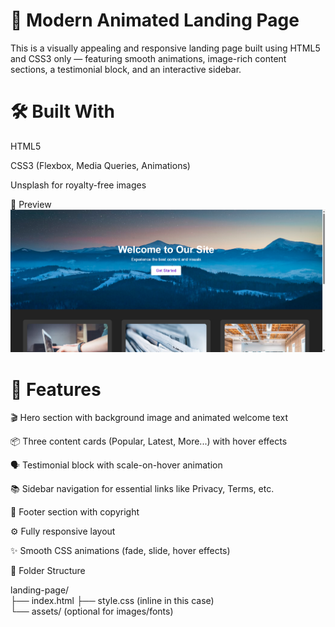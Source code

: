 # 🌟 Modern Animated Landing Page
This is a visually appealing and responsive landing page built using HTML5 and CSS3 only — featuring smooth animations, image-rich content sections, a testimonial block, and an interactive sidebar.

# 🛠️ Built With

HTML5

CSS3 (Flexbox, Media Queries, Animations)

Unsplash for royalty-free images

📸 Preview
![image](https://github.com/rohit159159/OCTANET_MARCH/blob/b00806e724cae8f955c8a289bf0aa061184d6a77/Screenshot%202025-05-04%20132817.png)


# 🎯 Features
🎬 Hero section with background image and animated welcome text

📦 Three content cards (Popular, Latest, More...) with hover effects

🗣️ Testimonial block with scale-on-hover animation

📚 Sidebar navigation for essential links like Privacy, Terms, etc.

🦶 Footer section with copyright

⚙️ Fully responsive layout

✨ Smooth CSS animations (fade, slide, hover effects)


📂 Folder Structure

landing-page/ <br>
├── index.html
├── style.css (inline in this case) <br>
└── assets/ (optional for images/fonts) <br>

